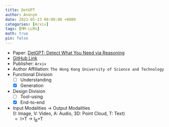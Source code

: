 ```yaml
---
title: DetGPT
author: Anonym
date: 2023-05-23 00:00:00 +0800
categories: [Arxiv]
tags: [MM-LLMs]
math: true
pin: false
---
```


- Paper: [DetGPT: Detect What You Need via Reasoning](https://browse.arxiv.org/abs/2305.14167)
- [GitHub Link](detgpt.github.io)
- Publisher: `Arxiv`
- Author Affiliation: `The Hong Kong University of Science and Technology`
- Functional Division
  + [ ] Understanding
  + [x] Generation
- Design Division
  + [ ] Tool-using
  + [x] End-to-end
- Input Modalities $\rightarrow$ Output Modalities <br />(I: Image, V: Video, A: Audio, 3D: Point Cloud, T: Text)
  + I+T $\rightarrow$ I<sub>B</sub>+T
